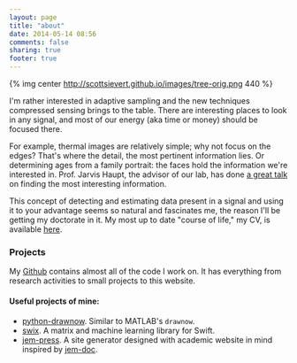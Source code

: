 ```yaml
---
layout: page
title: "about"
date: 2014-05-14 08:56
comments: false
sharing: true
footer: true
---
```


{% img center http://scottsievert.github.io/images/tree-orig.png 440 %}

I'm rather interested in adaptive sampling and the new techniques compressed
sensing brings to the table. There are interesting places to look in any
signal, and most of our energy (aka time or money) should be focused there.

For example, thermal images are relatively simple; why not focus on the edges? That's where the detail, the most pertinent information lies. Or determining ages from a family portrait: the faces hold the information we're interested in. Prof. Jarvis Haupt, the advisor of our lab, has done [a great talk][talk] on finding the most interesting information.


This concept of detecting and estimating data present in a signal and using it to your advantage seems so natural and fascinates me, the reason I'll be getting my doctorate in it. My most up to date "course of life," my CV, is available [here][CV].

### Projects
My [Github][git] contains almost all of the code I work on. It has everything from research activities to small projects to this website.

#### Useful projects of mine: 

* [python-drawnow][drawnow]. Similar to MATLAB's `drawnow`.
* [swix]. A matrix and machine learning library for Swift.
* [jem-press]. A site generator designed with academic website in mind inspired
  by [jem-doc].

[swix]:https://github.com/scottsievert/swix
[jem-press]:https://github.com/scottsievert/jem-press
[jem-doc]:http://jemdoc.jaboc.net


[sparse]:https://en.wikipedia.org/wiki/Sparse_matrix
[drawnow]:https://github.com/scottsievert/python-drawnow
[git]:https://github.com/scottsievert
[talk]:http://nuit-blanche.blogspot.com/2013/08/sahd-compressive-saliency-sensing.html
[isparse]:https://github.com/scottsievert/iSparse
[ir]:https://github.com/scottsievert/IRcamera
[CV]:https://www.dropbox.com/s/gsk6varv1c0gdft/Scott_Sievert_CV.pdf
